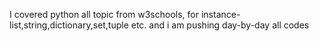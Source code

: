 I covered python all topic from w3schools, for instance-list,string,dictionary,set,tuple etc. and i am pushing day-by-day all codes
